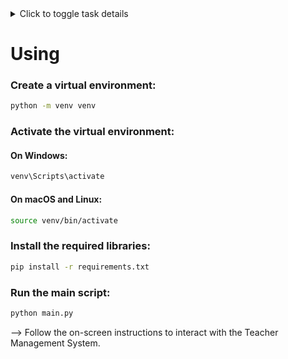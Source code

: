 <details>
<summary>Click to toggle task details</summary>


### Problem Statement: Write a program to build a simple Teachers Management System using Python which can perform the following operations:

- Add
- List
- Search
- Delete
- Update
- give_raise
- list_number_of_classes_given
- month_salary
- add_new_class

----
## NOTES
- The task **must** be done using OOP
- The class name must be "Teacher"
- Each Teacher must have:
  - name: str
  - age: int
  - houre_rate: float
  - number_of_classes_given: list[date]
  - english_teacher: bool
  - math_teacher: bool
- we can add new Teacher
- we can List all Teacher 
- we can Search Teacher by only name or english_teacher  or math_teacher
- we can Delete a Teacher
- we can update a Teacher data
- we can give a all english or math teachers a bounce
- we can check how many class a certain teacher give
- we can check what is the salery a certain teacher will get

</details>

# Using

### Create a virtual environment:
```bash
python -m venv venv
```

### Activate the virtual environment:

#### On Windows:
```bash
venv\Scripts\activate
```

#### On macOS and Linux:
```zsh
source venv/bin/activate
```
### Install the required libraries:
```bash
pip install -r requirements.txt
```

### Run the main script:
```bash
python main.py
```
--> Follow the on-screen instructions to interact with the Teacher Management System.